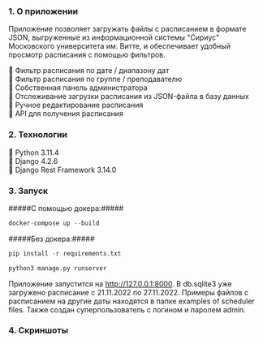 ### 1. О приложении ###
Приложение позволяет загружать файлы с расписанием в формате JSON, выгруженные из информационной системы "Сириус" Московского университета им. Витте, и обеспечивает удобный просмотр расписания с помощью фильтров.

:small_blue_diamond: Фильтр расписания по дате / диапазону дат  
:small_blue_diamond: Фильтр расписания по группе / преподавателю  
:small_blue_diamond: Собственная панель администратора  
:small_blue_diamond: Отслеживание загрузки расписания из JSON-файла в базу данных  
:small_blue_diamond: Ручное редактирование расписания  
:small_blue_diamond: API для получения расписания  
### 2. Технологии ###
:small_orange_diamond: Python 3.11.4  
:small_orange_diamond: Django 4.2.6  
:small_orange_diamond: Django Rest Framework 3.14.0  
### 3. Запуск ###
#####С помощью докера:#####
```python
docker-compose up --build
```
#####Без докера:#####
```python
pip install -r requirements.txt
```
```python
python3 manage.py runserver
```
Приложение запустится на http://127.0.0.1:8000.
В db.sqlite3 уже загружено расписание с 21.11.2022 по 27.11.2022. Примеры файлов с расписанием на другие даты находятся в папке examples of scheduler files.
Также создан суперпользователь с логином и паролем admin.
### 4. Скриншоты ###

